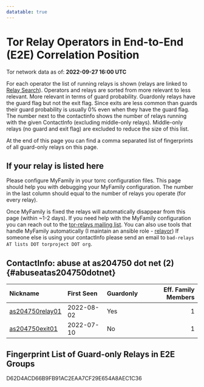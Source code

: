 ```yaml
---
datatable: true
---
```



# Tor Relay Operators in End-to-End (E2E) Correlation Position

Tor network data as of: **2022-09-27 16:00 UTC**

For each operator the list of running relays is shown (relays are linked to [Relay Search](https://metrics.torproject.org/rs.html)).
Operators and relays are sorted from more relevant to less relevant. More relevant in terms of guard probability.
Guardonly relays have the guard flag but not the exit flag.
Since exits are less common than guards their guard probability is usually 0% even when they have the guard flag.
The number next to the contactinfo shows the number of relays running with the given ContactInfo (excluding middle-only relays).
Middle-only relays (no guard and exit flag) are excluded to reduce the size of this list.

At the end of this page you can find a comma separated list of fingerprints of all guard-only relays on this page.

## If your relay is listed here
Please configure MyFamily in your torrc configuration files.
This page should help you with debugging your MyFamily configuration. The number in the last column should equal to the number of
relays you operate (for every relay).

Once MyFamily is fixed the relays will automatically disappear from this page (within ~1-2 days).
If you need help with the MyFamily configuration you can reach out to the
[tor-relays mailing list](https://lists.torproject.org/cgi-bin/mailman/listinfo/tor-relays).
You can also use tools that handle MyFamily automatically (I maintain an ansible role - 
[relayor](https://medium.com/@nusenu/deploying-tor-relays-with-ansible-6612593fa34d))
If someone else is using your contactInfo please send an email to ```bad-relays AT lists DOT torproject DOT org```.


## ContactInfo: abuse at as204750 dot net (2) {#abuseatas204750dotnet}

| Nickname                                                                                                   | First Seen   | Guardonly   |   Eff. Family Members |
|:-----------------------------------------------------------------------------------------------------------|:-------------|:------------|----------------------:|
| [as204750relay01](https://metrics.torproject.org/rs.html#details/D62D4ACD66B9FB91AC2EAA7CF29E654A8AEC1C36) | 2022-08-02   | Yes         |                     1 |
| [as204750exit01](https://metrics.torproject.org/rs.html#details/CD934868E801860F1F3DEB16261E4C4B9BC7F36A)  | 2022-07-10   | No          |                     1 |


## Fingerprint List of Guard-only Relays in E2E Groups

D62D4ACD66B9FB91AC2EAA7CF29E654A8AEC1C36
